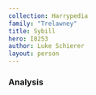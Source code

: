 ```yaml
---
collection: Harrypedia
family: "Trelawney"
title: Sybill
hero: I0253
author: Luke Schierer
layout: person
---
```



### Analysis


